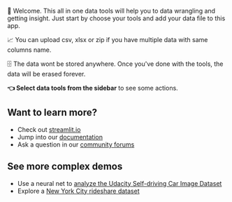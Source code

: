 🎊 Welcome. This all in one data tools will help you to data wrangling and getting insight. Just start by choose your tools and add your data file to this app. 

📈 You can upload csv, xlsx or zip if you have multiple data with same columns name. 

🗄️ The data wont be stored anywhere. Once you've done with the tools, the data will be erased forever.

**👈 Select data tools from the sidebar** to see some actions.

## Want to learn more?
- Check out [streamlit.io](https://streamlit.io)
- Jump into our [documentation](https://docs.streamlit.io)
- Ask a question in our [community
    forums](https://discuss.streamlit.io)

## See more complex demos
- Use a neural net to [analyze the Udacity Self-driving Car Image
    Dataset](https://github.com/streamlit/demo-self-driving)
- Explore a [New York City rideshare dataset](https://github.com/streamlit/demo-uber-nyc-pickups)